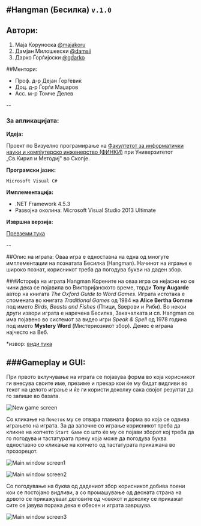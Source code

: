 #Hangman (Бесилка) ```v.1.0``` 
----

## Автори:
1. Маја Коруноска [@majakoru](https://github.com/majakoru)
2. Дамјан Милошевски [@damsii](https://github.com/damsii)
3. Дарко Ѓорѓијоски [@gdarko]( https://github.com/gdarko)

##Ментори:
* Проф. д-р Дејан Ѓорѓевиќ
* Доц. д-р Ѓорѓи Маџаров
* Асс. м-р Томче Делев

--
### За апликацијата:
**Идеја:**

 Проект по Визуeлно програмирање на [Факултетот за информатички науки и компјутерско инженерство (ФИНКИ)](http://www.finki.ukim.mk/mk/home) при Универзитeтот „Св.Кирил и Методиј" во Скопје. 
 
**Програмски јазик:**

```Microsoft Visual C# ```

 **Имплементација:**
 
* .NET Framework 4.5.3
* Развојна околина: Microsoft Visual Studio 2013 Ultimate

**Извршна верзија:**

[Превземи тука](http://example.com)

--

##Опис на играта:
Оваа игра е едноставна на една од многуте имплементации на познатата Бесилка (Hangman). Начинот на играње е широко познат, корисникот треба да погодува букви на даден збор.

###Историја на играта Hangman
Корените на оваа игра се нејасни но се чини дека се појавила во Викторијанското време, тврди **Tony Augarde** автор на книгата _The Oxford Guide to Word Games_. Играта истотака е спомената во книгата _Traditional Games_ од 1984 на **Alice Bertha Gomme** под името _Birds, Beasts and Fishes_ (Птици, Ѕверови и Риби).
Во некои други извори играта е наречена Бесилка, Закачалката и сл. Hangman се има појавено во системот за видео игри *Speak & Spell* од 1978 година под името **Mystery Word** (Мистериозниот збор). Денес е играна најчесто на Веб.

*извор: [види тука](http://en.wikipedia.org/wiki/Hangman_%28game%29#History_of_the_Hangman_game)

###Gameplay и GUI:
---
При првото вклучување на играта се појавува форма во која корисникот ги внесува своите име, презиме и прекар кои ќе му бидат видливи во текот на целото играње и ќе ги користи доколку сака својот резултат да го запише во базата.

![New game screen](/screens/Screenshot_1.png)

Со кликање на ```Почеток``` му се отвара главната форма во која се одвива играњето на играта. За да започне со играње корисникот треба да кликне на копчето ```Start Game``` со што ќе му се појави зборот кој треба да го погодува и тастатурата преку која може да погодува буква едноставно со кликање на копчето од тастатурата прикажана во прозорецот.

![Main window screen1](/screens/main_window.png)

![Main window screen2](/screens/main_window1.png)

Со погодување на буква од дадениот збор корисникот добива поени кои се постојано видливи, а со промашување од десната страна на дрвото се прикажуваат деловите од човекот и доколку се прикажат сите се јавува порака дека е обесен и играта завршува.

![Main window screen3](/screens/main_window3.png)
